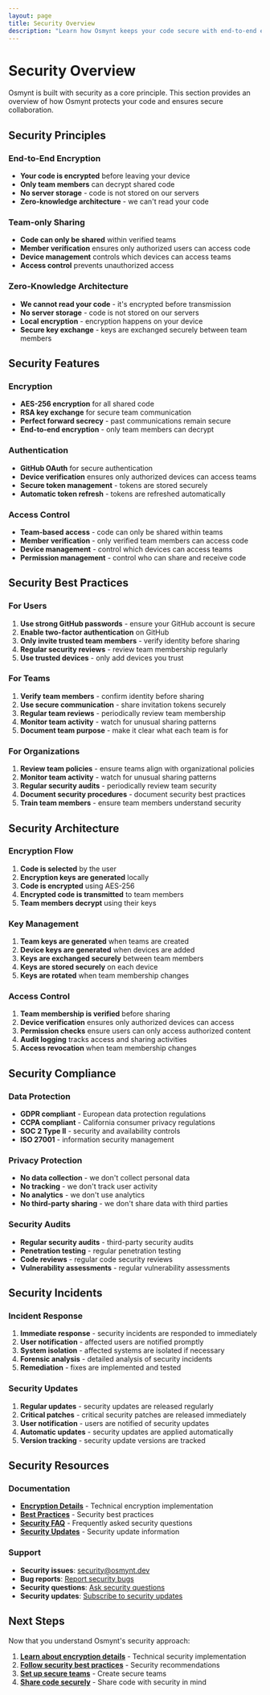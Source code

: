 ```yaml
---
layout: page
title: Security Overview
description: "Learn how Osmynt keeps your code secure with end-to-end encryption and zero-knowledge architecture."
---
```


# Security Overview

Osmynt is built with security as a core principle. This section provides an overview of how Osmynt protects your code and ensures secure collaboration.

## Security Principles

### End-to-End Encryption

- **Your code is encrypted** before leaving your device
- **Only team members** can decrypt shared code
- **No server storage** - code is not stored on our servers
- **Zero-knowledge architecture** - we can't read your code

### Team-only Sharing

- **Code can only be shared** within verified teams
- **Member verification** ensures only authorized users can access code
- **Device management** controls which devices can access teams
- **Access control** prevents unauthorized access

### Zero-Knowledge Architecture

- **We cannot read your code** - it's encrypted before transmission
- **No server storage** - code is not stored on our servers
- **Local encryption** - encryption happens on your device
- **Secure key exchange** - keys are exchanged securely between team members

## Security Features

### Encryption

- **AES-256 encryption** for all shared code
- **RSA key exchange** for secure team communication
- **Perfect forward secrecy** - past communications remain secure
- **End-to-end encryption** - only team members can decrypt

### Authentication

- **GitHub OAuth** for secure authentication
- **Device verification** ensures only authorized devices can access teams
- **Secure token management** - tokens are stored securely
- **Automatic token refresh** - tokens are refreshed automatically

### Access Control

- **Team-based access** - code can only be shared within teams
- **Member verification** - only verified team members can access code
- **Device management** - control which devices can access teams
- **Permission management** - control who can share and receive code

## Security Best Practices

### For Users

1. **Use strong GitHub passwords** - ensure your GitHub account is secure
2. **Enable two-factor authentication** on GitHub
3. **Only invite trusted team members** - verify identity before sharing
4. **Regular security reviews** - review team membership regularly
5. **Use trusted devices** - only add devices you trust

### For Teams

1. **Verify team members** - confirm identity before sharing
2. **Use secure communication** - share invitation tokens securely
3. **Regular team reviews** - periodically review team membership
4. **Monitor team activity** - watch for unusual sharing patterns
5. **Document team purpose** - make it clear what each team is for

### For Organizations

1. **Review team policies** - ensure teams align with organizational policies
2. **Monitor team activity** - watch for unusual sharing patterns
3. **Regular security audits** - periodically review team security
4. **Document security procedures** - document security best practices
5. **Train team members** - ensure team members understand security

## Security Architecture

### Encryption Flow

1. **Code is selected** by the user
2. **Encryption keys are generated** locally
3. **Code is encrypted** using AES-256
4. **Encrypted code is transmitted** to team members
5. **Team members decrypt** using their keys

### Key Management

1. **Team keys are generated** when teams are created
2. **Device keys are generated** when devices are added
3. **Keys are exchanged securely** between team members
4. **Keys are stored securely** on each device
5. **Keys are rotated** when team membership changes

### Access Control

1. **Team membership is verified** before sharing
2. **Device verification** ensures only authorized devices can access
3. **Permission checks** ensure users can only access authorized content
4. **Audit logging** tracks access and sharing activities
5. **Access revocation** when team membership changes

## Security Compliance

### Data Protection

- **GDPR compliant** - European data protection regulations
- **CCPA compliant** - California consumer privacy regulations
- **SOC 2 Type II** - security and availability controls
- **ISO 27001** - information security management

### Privacy Protection

- **No data collection** - we don't collect personal data
- **No tracking** - we don't track user activity
- **No analytics** - we don't use analytics
- **No third-party sharing** - we don't share data with third parties

### Security Audits

- **Regular security audits** - third-party security audits
- **Penetration testing** - regular penetration testing
- **Code reviews** - regular code security reviews
- **Vulnerability assessments** - regular vulnerability assessments

## Security Incidents

### Incident Response

1. **Immediate response** - security incidents are responded to immediately
2. **User notification** - affected users are notified promptly
3. **System isolation** - affected systems are isolated if necessary
4. **Forensic analysis** - detailed analysis of security incidents
5. **Remediation** - fixes are implemented and tested

### Security Updates

1. **Regular updates** - security updates are released regularly
2. **Critical patches** - critical security patches are released immediately
3. **User notification** - users are notified of security updates
4. **Automatic updates** - security updates are applied automatically
5. **Version tracking** - security update versions are tracked

## Security Resources

### Documentation

- **[Encryption Details](security/encryption)** - Technical encryption implementation
- **[Best Practices](security/best-practices)** - Security best practices
- **[Security FAQ](security/faq)** - Frequently asked security questions
- **[Security Updates](security/updates)** - Security update information

### Support

- **Security issues**: [security@osmynt.dev](mailto:security@osmynt.dev)
- **Bug reports**: [Report security bugs](https://github.com/moeen-mahmud/osmynt/issues)
- **Security questions**: [Ask security questions](https://discord.gg/osmynt)
- **Security updates**: [Subscribe to security updates](https://osmynt.dev/security)

## Next Steps

Now that you understand Osmynt's security approach:

1. **[Learn about encryption details](security/encryption)** - Technical security implementation
2. **[Follow security best practices](security/best-practices)** - Security recommendations
3. **[Set up secure teams](getting-started/teams)** - Create secure teams
4. **[Share code securely](features/code-sharing)** - Share code with security in mind
